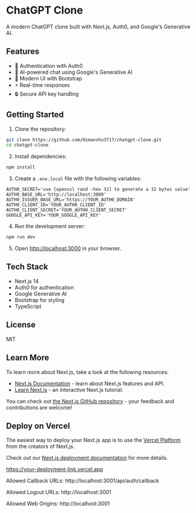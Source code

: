 # ChatGPT Clone

A modern ChatGPT clone built with Next.js, Auth0, and Google's Generative AI.

## Features

- 🔐 Authentication with Auth0
- 🤖 AI-powered chat using Google's Generative AI
- 💅 Modern UI with Bootstrap
- ⚡ Real-time responses
- 🔒 Secure API key handling

## Getting Started

1. Clone the repository:
```bash
git clone https://github.com/Himanshu3717/chatgpt-clone.git
cd chatgpt-clone
```

2. Install dependencies:
```bash
npm install
```

3. Create a `.env.local` file with the following variables:
```
AUTH0_SECRET='use [openssl rand -hex 32] to generate a 32 bytes value'
AUTH0_BASE_URL='http://localhost:3000'
AUTH0_ISSUER_BASE_URL='https://YOUR_AUTH0_DOMAIN'
AUTH0_CLIENT_ID='YOUR_AUTH0_CLIENT_ID'
AUTH0_CLIENT_SECRET='YOUR_AUTH0_CLIENT_SECRET'
GOOGLE_API_KEY='YOUR_GOOGLE_API_KEY'
```

4. Run the development server:
```bash
npm run dev
```

5. Open [http://localhost:3000](http://localhost:3000) in your browser.

## Tech Stack

- Next.js 14
- Auth0 for authentication
- Google Generative AI
- Bootstrap for styling
- TypeScript

## License

MIT

## Learn More

To learn more about Next.js, take a look at the following resources:

- [Next.js Documentation](https://nextjs.org/docs) - learn about Next.js features and API.
- [Learn Next.js](https://nextjs.org/learn) - an interactive Next.js tutorial.

You can check out [the Next.js GitHub repository](https://github.com/vercel/next.js) - your feedback and contributions are welcome!

## Deploy on Vercel

The easiest way to deploy your Next.js app is to use the [Vercel Platform](https://vercel.com/new?utm_medium=default-template&filter=next.js&utm_source=create-next-app&utm_campaign=create-next-app-readme) from the creators of Next.js.

Check out our [Next.js deployment documentation](https://nextjs.org/docs/app/building-your-application/deploying) for more details.

https://your-deployment-link.vercel.app

Allowed Callback URLs:
http://localhost:3001/api/auth/callback

Allowed Logout URLs:
http://localhost:3001

Allowed Web Origins:
http://localhost:3001
